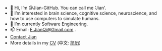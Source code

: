 - 👋 Hi, I’m @Jian-GitHub. You can call me 'Jian'.
- 👀 I’m interested in brain science, cognitive science, neuroscience, and how to use computers to simulate humans.
- 🌱 I’m currently Software Engineering.
- 📫 Email:  E.JianQi@Gmail.com .
- [Contact Jian](https://contact.jian.nz)
- More details in my [CV]([https://github.com/Jian-GitHub/CV/blob/main/code/Jian%20Qi%20CV.pdf](https://github.com/Jian-GitHub/CV/blob/main/Jian%20Qi%20CV(en).pdf)) (中文: [简历]([https://github.com/Jian-GitHub/CV/blob/main/code/Jian%20Qi%20CV.pdf](https://github.com/Jian-GitHub/CV/blob/main/Jian%20Qi%20CV(zh).pdf)))

<!---
Jian-GitHub/Jian-GitHub is a ✨ special ✨ repository because its `README.md` (this file) appears on your GitHub profile.
You can click the Preview link to take a look at your changes.
--->
